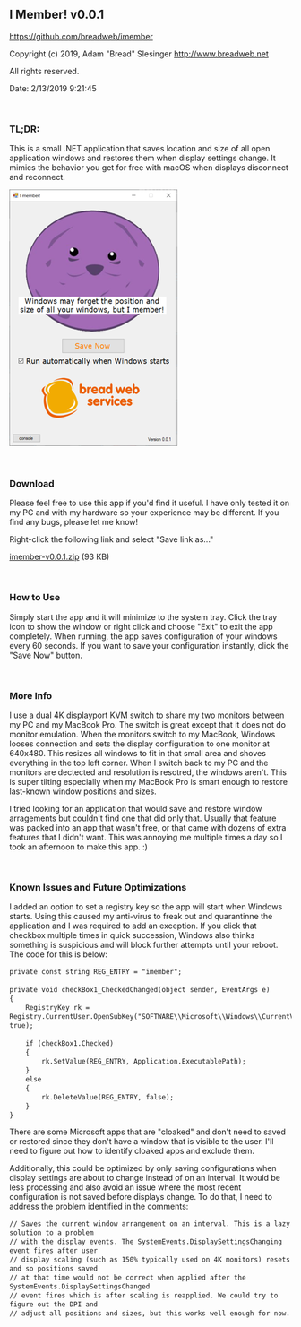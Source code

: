 ## I Member! v0.0.1
https://github.com/breadweb/imember

Copyright (c) 2019, Adam "Bread" Slesinger http://www.breadweb.net

All rights reserved.

Date: 2/13/2019 9:21:45

<br>

### TL;DR:

This is a small .NET application that saves location and size of all open application windows and restores them when display settings change. It mimics the behavior you get for free with macOS when displays disconnect and reconnect.  

![](https://github.com/breadweb/imember/blob/master/images/imember.png) 

<br>

### Download

Please feel free to use this app if you'd find it useful. I have only tested it on my PC and with my hardware so your experience may be different. If you find any bugs, please let me know! 

Right-click the following link and select "Save link as..."

[imember-v0.0.1.zip](https://github.com/breadweb/imember/releases/download/0.0.1/imember-v0.0.1.zip) (93 KB)

<br>

### How to Use

Simply start the app and it will minimize to the system tray. Click the tray icon to show the window or right click and choose "Exit" to exit the app completely.  When running, the app saves configuration of your windows every 60 seconds. If you want to save your configuration instantly, click the "Save Now" button.

<br>

### More Info

I use a dual 4K displayport KVM switch to share my two monitors between my PC and my MacBook Pro.  The switch is great except that it does not do monitor emulation. When the monitors switch to my MacBook, Windows looses connection and sets the display configuration to one monitor at 640x480. This resizes all windows to fit in that small area and shoves everything in the top left corner. When I switch back to my PC and the monitors are dectected and resolution is resotred, the windows aren't. This is super tilting especially when my MacBook Pro is smart enough to restore last-known window positions and sizes.

I tried looking for an application that would save and restore window arragements but couldn't find one that did only that. Usually that feature was packed into an app that wasn't free, or that came with dozens of extra features that I didn't want. This was annoying me multiple times a day so I took an afternoon to make this app. :)

<br>

### Known Issues and Future Optimizations

I added an option to set a registry key so the app will start when Windows starts. Using this caused my anti-virus to freak out and quarantinne the application and I was required to add an exception. If you click that checkbox multiple times in quick succession, Windows also thinks something is suspicious and will block further attempts until your reboot. The code for this is below:

```
private const string REG_ENTRY = "imember";

private void checkBox1_CheckedChanged(object sender, EventArgs e)
{
    RegistryKey rk = Registry.CurrentUser.OpenSubKey("SOFTWARE\\Microsoft\\Windows\\CurrentVersion\\Run", true);

    if (checkBox1.Checked)
    {
        rk.SetValue(REG_ENTRY, Application.ExecutablePath);
    }
    else
    {
        rk.DeleteValue(REG_ENTRY, false);
    }
}
```

There are some Microsoft apps that are "cloaked" and don't need to saved or restored since they don't have a window that is visible to the user. I'll need to figure out how to identify cloaked apps and exclude them.

Additionally, this could be optimized by only saving configurations when display settings are about to change instead of on an interval. It would be less processing and also avoid an issue where the most recent configuration is not saved before displays change. To do that, I need to address the problem identified in the comments:

```
// Saves the current window arrangement on an interval. This is a lazy solution to a problem
// with the display events. The SystemEvents.DisplaySettingsChanging event fires after user
// display scaling (such as 150% typically used on 4K monitors) resets and so positions saved
// at that time would not be correct when applied after the SystemEvents.DisplaySettingsChanged
// event fires which is after scaling is reapplied. We could try to figure out the DPI and
// adjust all positions and sizes, but this works well enough for now.
```
